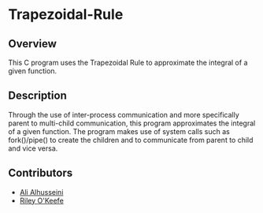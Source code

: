 # Trapezoidal-Rule

## Overview
This C program uses the Trapezoidal Rule to approximate the integral of a given function.

## Description
Through the use of inter-process communication and more specifically parent to multi-child communication, this program approximates the integral of a given function. The program makes use of system calls such as fork()/pipe() to create the children and to communicate from parent to child and vice versa. 

## Contributors
- [Ali Alhusseini](https://github.com/ali-alhusseini)
- [Riley O'Keefe](https://github.com/R0keefe)
